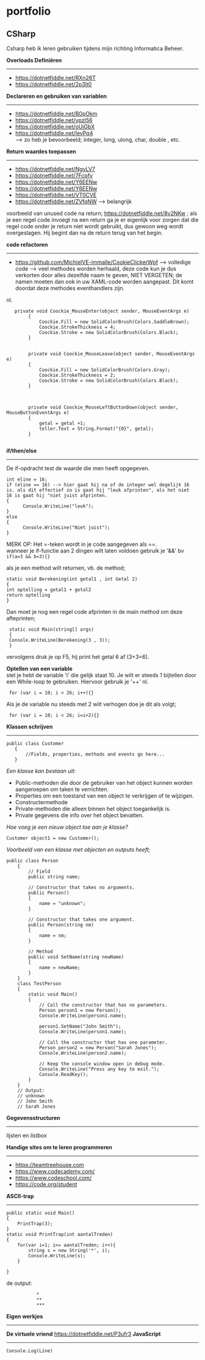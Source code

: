 # portfolio
## CSharp  

Csharp heb ik leren gebruiken tijdens mijn richting Informatica Beheer.  

**Overloads Definiëren**  
_____________________  

- https://dotnetfiddle.net/RXn26T  
- https://dotnetfiddle.net/2p3lt0  

**Declareren en gebruiken van variablen**  
_____________________  

- https://dotnetfiddle.net/B0pOkm  
- https://dotnetfiddle.net/ypzI56  
- https://dotnetfiddle.net/oUiGbX  
- https://dotnetfiddle.net/IevPq4  
--> zo heb je bevoorbeeld; integer, long, ulong, char, double , etc.

**Return waardes toepassen**  
_____________________  

- https://dotnetfiddle.net/NgvLV7  
- https://dotnetfiddle.net/7Fcpfv  
- https://dotnetfiddle.net/Y6EENw  
- https://dotnetfiddle.net/Y6EENw  
- https://dotnetfiddle.net/VT0CVE   
- https://dotnetfiddle.net/ZVfqNW  --> belangrijk
      
voorbeeld van unused code na return; https://dotnetfiddle.net/8v2NKw  ; als je een regel code invoegt na een return ga je er eigenlijk voor zorgen dat die regel code onder je return niet wordt gebruikt, dus gewoon weg wordt overgeslagen. Hij begint dan na de return terug van het begin.

**code refactoren**  
_____________________  

- https://github.com/MichielVE-immalle/CookieClickerWpf  --> volledige code
--> veel methodes worden herhaald, deze code kun je dus verkorten door alles dezelfde naam te geven, NIET VERGETEN; de namen moeten dan ook in uw XAML-code worden aangepast. Dit komt doordat deze methodes eventhandlers zijn.

nl.
```
   private void Coockie_MouseEnter(object sender, MouseEventArgs e)
        {
            Coockie.Fill = new SolidColorBrush(Colors.SaddleBrown);
            Coockie.StrokeThickness = 4;
            Coockie.Stroke = new SolidColorBrush(Colors.Black);
        }


        private void Coockie_MouseLeave(object sender, MouseEventArgs e)
        {
            Coockie.Fill = new SolidColorBrush(Colors.Gray);
            Coockie.StrokeThickness = 2;
            Coockie.Stroke = new SolidColorBrush(Colors.Black);
        }

       

        private void Coockie_MouseLeftButtonDown(object sender, MouseButtonEventArgs e)
        {
            getal = getal +1;
            teller.Text = String.Format("{0}", getal);  
        }
        
```

**if/then/else**  
_____________________  
De if-opdracht test de waarde die men heeft opgegeven.
```
int eline = 16;
if (eline == 16) --> hier gaat hij na of de integer wel degelijk 16 is. als dit effectief zo is gaat hij "leuk afprinten", als het niet                                                                                                    16 is gaat hij "niet juist afprinten.
{
      Console.WriteLine("leuk");
}
else 
{
      Console.WriteLine("Niet juist");
}
```
MERK OP: Het =-teken wordt in je code aangegeven als ==.  
         wanneer je if-functie aan 2 dingen wilt laten voldoen gebruik je '&&' bv ```if(a=3 && b=3){}```  

als je een method wilt returnen, vb. de method;

```
static void Berekening(int getal1 , int Getal 2)
{
int optelling = getal1 + getal2
return optelling
}
```

Dan moet je nog een regel code afprinten in de main method om deze afteprinten;
```
 static void Main(string[] args)
 {
 Console.WriteLine(Berekening(3 , 3));
 }
```  
vervolgens druk je op F5, hij print het getal 6 af (3+3=6).

**Optellen van een variable**  
stel je hebt de variable 'i' die gelijk staat 10. Je wilt er steeds 1 bijtellen door een While-loop te gebruiken. Hiervoor gebruik je '++' nl.  
```
 for (var i = 10; i < 26; i++){}  
```
Als je de variable nu steeds met 2 wilt verhogen doe je dit als volgt;  
 
```
 for (var i = 10; i < 26; i=i+2){}
```  
**Klassen schrijven**  
_____________________  
 ```
 public class Customer
    {
        //Fields, properties, methods and events go here...
    }
 ```
 *Een klasse kan bestaan uit:*   
 - Public-methoden  die door de gebruiker van het object kunnen worden aangeroepen om taken te verrichten.  
 - Properties om een toestand van een object te verkrijgen of te wijzigen.  
 - Constructermethode  
 - Private-methoden die alleen binnen het object toegankelijk is.  
 - Private gegevens die info over het object bevatten.  
 
 *Hoe voeg je een nieuw object toe aan je klasse?*
 ```
 Customer object1 = new Customer();
 ```
 *Voorbeeld van een klasse met objecten en outputs heeft;*
```
public class Person
    {
        // Field
        public string name;

        // Constructor that takes no arguments.
        public Person()
        {
            name = "unknown";
        }

        // Constructor that takes one argument.
        public Person(string nm)
        {
            name = nm;
        }

        // Method
        public void SetName(string newName)
        {
            name = newName;
        }
    }
    class TestPerson
    {
        static void Main()
        {
            // Call the constructor that has no parameters.
            Person person1 = new Person();
            Console.WriteLine(person1.name);

            person1.SetName("John Smith");
            Console.WriteLine(person1.name);

            // Call the constructor that has one parameter.
            Person person2 = new Person("Sarah Jones");
            Console.WriteLine(person2.name);

            // Keep the console window open in debug mode.
            Console.WriteLine("Press any key to exit.");
            Console.ReadKey();
        }
    }
    // Output:
    // unknown
    // John Smith
    // Sarah Jones
```
**Gegevensstructuren**  
_____________________  
lijsten en *listbox*  
  
**Handige sites om te leren programmeren**  
_____________________ 

* https://teamtreehouse.com
* https://www.codecademy.com/
* https://www.codeschool.com/
* https://code.org/student    
   
**ASCII-trap**    
_____________________     
   
```
public static void Main()
{
	PrintTrap(3);
}
static void PrintTrap(int aantalTreden)
{
	for(var i=1; i<= aantalTreden; i++){
		string s = new String('*', i);
		Console.WriteLine(s);
	}
		
}
```
de output:   
```  
           *  
           **  
           ***  
```
**Eigen werkjes**  
_____________________  
**De virtuele vriend**
https://dotnetfiddle.net/P3ufr3
**JavaScript**  
_____________________  


```
Console.Log(Line)

```   

